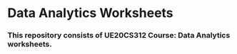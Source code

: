 # Data Analytics Worksheets

### This repository consists of UE20CS312 Course: Data Analytics worksheets.